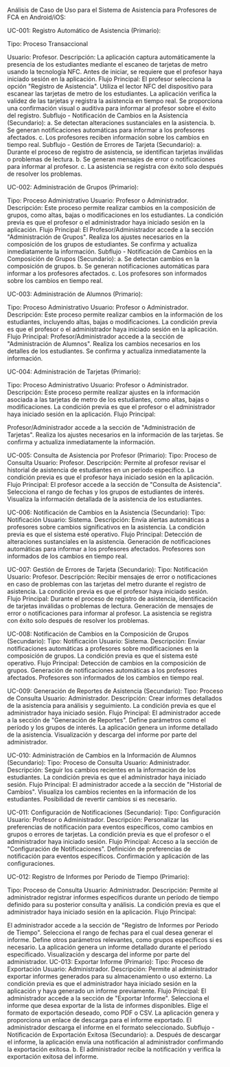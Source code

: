 Análisis de Caso de Uso para el Sistema de Asistencia para Profesores de FCA en Android/iOS:

UC-001: Registro Automático de Asistencia (Primario):

Tipo: Proceso Transaccional

Usuario: Profesor.
Descripción: La aplicación captura automáticamente la presencia de los estudiantes mediante el escaneo de tarjetas de metro usando la tecnología NFC. Antes de iniciar, se requiere que el profesor haya iniciado sesión en la aplicación.
Flujo Principal:
El profesor selecciona la opción "Registro de Asistencia".
Utiliza el lector NFC del dispositivo para escanear las tarjetas de metro de los estudiantes.
La aplicación verifica la validez de las tarjetas y registra la asistencia en tiempo real.
Se proporciona una confirmación visual o auditiva para informar al profesor sobre el éxito del registro.
Subflujo - Notificación de Cambios en la Asistencia (Secundario):
a. Se detectan alteraciones sustanciales en la asistencia.
b. Se generan notificaciones automáticas para informar a los profesores afectados.
c. Los profesores reciben información sobre los cambios en tiempo real.
Subflujo - Gestión de Errores de Tarjeta (Secundario):
a. Durante el proceso de registro de asistencia, se identifican tarjetas inválidas o problemas de lectura.
b. Se generan mensajes de error o notificaciones para informar al profesor.
c. La asistencia se registra con éxito solo después de resolver los problemas.

UC-002: Administración de Grupos (Primario):

Tipo: Proceso Administrativo
Usuario: Profesor o Administrador.
Descripción: Este proceso permite realizar cambios en la composición de grupos, como altas, bajas o modificaciones en los estudiantes. La condición previa es que el profesor o el administrador haya iniciado sesión en la aplicación.
Flujo Principal:
El Profesor/Administrador accede a la sección "Administración de Grupos".
Realiza los ajustes necesarios en la composición de los grupos de estudiantes.
Se confirma y actualiza inmediatamente la información.
Subflujo - Notificación de Cambios en la Composición de Grupos (Secundario):
a. Se detectan cambios en la composición de grupos.
b. Se generan notificaciones automáticas para informar a los profesores afectados.
c. Los profesores son informados sobre los cambios en tiempo real.

UC-003: Administración de Alumnos (Primario):

Tipo: Proceso Administrativo
Usuario: Profesor o Administrador.
Descripción: Este proceso permite realizar cambios en la información de los estudiantes, incluyendo altas, bajas o modificaciones. La condición previa es que el profesor o el administrador haya iniciado sesión en la aplicación.
Flujo Principal:
Profesor/Administrador accede a la sección de "Administración de Alumnos".
Realiza los cambios necesarios en los detalles de los estudiantes.
Se confirma y actualiza inmediatamente la información.


UC-004: Administración de Tarjetas (Primario):

Tipo: Proceso Administrativo
Usuario: Profesor o Administrador.
Descripción: Este proceso permite realizar ajustes en la información asociada a las tarjetas de metro de los estudiantes, como altas, bajas o modificaciones. La condición previa es que el profesor o el administrador haya iniciado sesión en la aplicación.
Flujo Principal:

Profesor/Administrador accede a la sección de "Administración de Tarjetas".
Realiza los ajustes necesarios en la información de las tarjetas.
Se confirma y actualiza inmediatamente la información.

UC-005: Consulta de Asistencia por Profesor (Primario):
Tipo: Proceso de Consulta
Usuario: Profesor.
Descripción: Permite al profesor revisar el historial de asistencia de estudiantes en un período específico. La condición previa es que el profesor haya iniciado sesión en la aplicación.
Flujo Principal:
El profesor accede a la sección de "Consulta de Asistencia".
Selecciona el rango de fechas y los grupos de estudiantes de interés.
Visualiza la información detallada de la asistencia de los estudiantes.

UC-006: Notificación de Cambios en la Asistencia (Secundario):
Tipo: Notificación
Usuario: Sistema.
Descripción: Envía alertas automáticas a profesores sobre cambios significativos en la asistencia. La condición previa es que el sistema esté operativo.
Flujo Principal:
Detección de alteraciones sustanciales en la asistencia.
Generación de notificaciones automáticas para informar a los profesores afectados.
Profesores son informados de los cambios en tiempo real.

UC-007: Gestión de Errores de Tarjeta (Secundario):
Tipo: Notificación
Usuario: Profesor.
Descripción: Recibir mensajes de error o notificaciones en caso de problemas con las tarjetas del metro durante el registro de asistencia. La condición previa es que el profesor haya iniciado sesión.
Flujo Principal:
Durante el proceso de registro de asistencia, identificación de tarjetas inválidas o problemas de lectura.
Generación de mensajes de error o notificaciones para informar al profesor.
La asistencia se registra con éxito solo después de resolver los problemas.

UC-008: Notificación de Cambios en la Composición de Grupos (Secundario):
Tipo: Notificación
Usuario: Sistema.
Descripción: Enviar notificaciones automáticas a profesores sobre modificaciones en la composición de grupos. La condición previa es que el sistema esté operativo.
Flujo Principal:
Detección de cambios en la composición de grupos.
Generación de notificaciones automáticas a los profesores afectados.
Profesores son informados de los cambios en tiempo real.


UC-009: Generación de Reportes de Asistencia (Secundario):
Tipo: Proceso de Consulta
Usuario: Administrador.
Descripción: Crear informes detallados de la asistencia para análisis y seguimiento. La condición previa es que el administrador haya iniciado sesión.
Flujo Principal:
El administrador accede a la sección de "Generación de Reportes".
Define parámetros como el período y los grupos de interés.
La aplicación genera un informe detallado de la asistencia.
Visualización y descarga del informe por parte del administrador.


UC-010: Administración de Cambios en la Información de Alumnos (Secundario):
Tipo: Proceso de Consulta
Usuario: Administrador.
Descripción: Seguir los cambios recientes en la información de los estudiantes. La condición previa es que el administrador haya iniciado sesión.
Flujo Principal:
El administrador accede a la sección de "Historial de Cambios".
Visualiza los cambios recientes en la información de los estudiantes.
Posibilidad de revertir cambios si es necesario.

UC-011: Configuración de Notificaciones (Secundario):
Tipo: Configuración
Usuario: Profesor o Administrador.
Descripción: Personalizar las preferencias de notificación para eventos específicos, como cambios en grupos o errores de tarjetas. La condición previa es que el profesor o el administrador haya iniciado sesión.
Flujo Principal:
Acceso a la sección de "Configuración de Notificaciones".
Definición de preferencias de notificación para eventos específicos.
Confirmación y aplicación de las configuraciones.


UC-012: Registro de Informes por Periodo de Tiempo (Primario):

Tipo: Proceso de Consulta
Usuario: Administrador.
Descripción: Permite al administrador registrar informes específicos durante un período de tiempo definido para su posterior consulta y análisis. La condición previa es que el administrador haya iniciado sesión en la aplicación.
Flujo Principal:

El administrador accede a la sección de "Registro de Informes por Periodo de Tiempo".
Selecciona el rango de fechas para el cual desea generar el informe.
Define otros parámetros relevantes, como grupos específicos si es necesario.
La aplicación genera un informe detallado durante el período especificado.
Visualización y descarga del informe por parte del administrador.
UC-013: Exportar Informe (Primario):
Tipo: Proceso de Exportación
Usuario: Administrador.
Descripción: Permite al administrador exportar informes generados para su almacenamiento o uso externo. La condición previa es que el administrador haya iniciado sesión en la aplicación y haya generado un informe previamente.
Flujo Principal:
El administrador accede a la sección de "Exportar Informe".
Selecciona el informe que desea exportar de la lista de informes disponibles.
Elige el formato de exportación deseado, como PDF o CSV.
La aplicación genera y proporciona un enlace de descarga para el informe exportado.
El administrador descarga el informe en el formato seleccionado.
Subflujo - Notificación de Exportación Exitosa (Secundario):
a. Después de descargar el informe, la aplicación envía una notificación al administrador confirmando la exportación exitosa.
b. El administrador recibe la notificación y verifica la exportación exitosa del informe.
